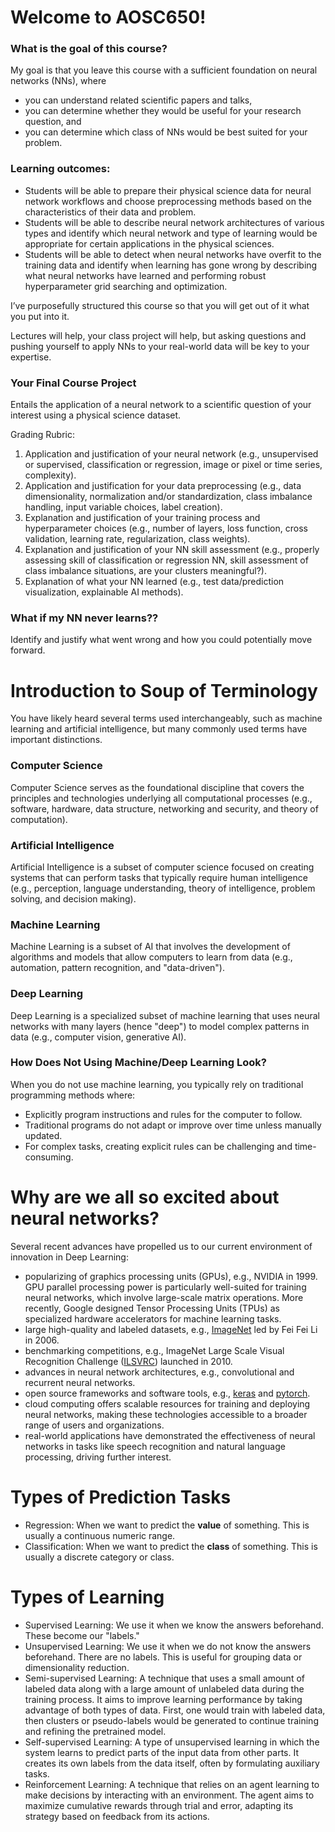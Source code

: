# Welcome to AOSC650!

### What is the goal of this course?

My goal is that you leave this course with a sufficient foundation on neural networks (NNs), where

- you can understand related scientific papers and talks, 
- you can determine whether they would be useful for your research question, and 
- you can determine which class of NNs would be best suited for your problem.

### Learning outcomes:

- Students will be able to prepare their physical science data for neural network workflows and choose preprocessing methods based on the characteristics of their data and problem.
- Students will be able to describe neural network architectures of various types and identify which neural network and type of learning would be appropriate for certain applications in the physical sciences.
- Students will be able to detect when neural networks have overfit to the training data and identify when learning has gone wrong by describing what neural networks have learned and performing robust hyperparameter grid searching and optimization.

I’ve purposefully structured this course so that you will get out of it what you put into it. 

Lectures will help, your class project will help, but asking questions and pushing yourself to apply NNs to your real-world data will be key to your expertise.

### Your Final Course Project

Entails the application of a neural network to a scientific question of your interest using a physical science dataset.

Grading Rubric: 

1. Application and justification of your neural network (e.g., unsupervised or supervised, classification or regression, image or pixel or time series, complexity).
2. Application and justification for your data preprocessing (e.g., data dimensionality, normalization and/or standardization, class imbalance handling, input variable choices, label creation).
3. Explanation and justification of your training process and hyperparameter choices (e.g., number of layers, loss function, cross validation, learning rate, regularization, class weights).
4. Explanation and justification of your NN skill assessment (e.g., properly assessing skill of classification or regression NN, skill assessment of class imbalance situations, are your clusters meaningful?).
5. Explanation of what your NN learned (e.g., test data/prediction visualization, explainable AI methods).

### What if my NN never learns??

Identify and justify what went wrong and how you could potentially move forward.

# Introduction to Soup of Terminology

You have likely heard several terms used interchangeably, such as machine learning and artificial intelligence, but many commonly used terms have important distinctions.

### Computer Science

Computer Science serves as the foundational discipline that covers the principles and technologies underlying all computational processes (e.g., software, hardware, data structure, networking and security, and theory of computation).

### Artificial Intelligence

Artificial Intelligence is a subset of computer science focused on creating systems that can perform tasks that typically require human intelligence (e.g., perception, language understanding, theory of intelligence, problem solving, and decision making).

### Machine Learning

Machine Learning is a subset of AI that involves the development of algorithms and models that allow computers to learn from data (e.g., automation, pattern recognition, and "data-driven").

### Deep Learning

Deep Learning is a specialized subset of machine learning that uses neural networks with many layers (hence "deep") to model complex patterns in data (e.g., computer vision, generative AI).

### How Does Not Using Machine/Deep Learning Look?

When you do not use machine learning, you typically rely on traditional programming methods where:

- Explicitly program instructions and rules for the computer to follow.
- Traditional programs do not adapt or improve over time unless manually updated.
- For complex tasks, creating explicit rules can be challenging and time-consuming.
  
# Why are we all so excited about neural networks?

Several recent advances have propelled us to our current environment of innovation in Deep Learning:

- popularizing of graphics processing units (GPUs), e.g., NVIDIA in 1999. GPU parallel processing power is particularly well-suited for training neural networks, which involve large-scale matrix operations. More recently, Google designed Tensor Processing Units (TPUs) as specialized hardware accelerators for machine learning tasks.
- large high-quality and labeled datasets, e.g., [ImageNet](https://ieeexplore.ieee.org/document/5206848) led by Fei Fei Li in 2006.
- benchmarking competitions, e.g., ImageNet Large Scale Visual Recognition Challenge ([ILSVRC](https://arxiv.org/abs/1409.0575)) launched in 2010.
- advances in neural network architectures, e.g., convolutional and recurrent neural networks.
- open source frameworks and software tools, e.g., [keras](https://keras.io/) and [pytorch](https://pytorch.org/).
- cloud computing offers scalable resources for training and deploying neural networks, making these technologies accessible to a broader range of users and organizations.
- real-world applications have demonstrated the effectiveness of neural networks in tasks like speech recognition and natural language processing, driving further interest.

# Types of Prediction Tasks
- Regression: When we want to predict the **value** of something. This is usually a continuous numeric range.
- Classification: When we want to predict the **class** of something. This is usually a discrete category or class.

# Types of Learning
- Supervised Learning: We use it when we know the answers beforehand. These become our "labels."
- Unsupervised Learning: We use it when we do not know the answers beforehand. There are no labels. This is useful for grouping data or dimensionality reduction.
- Semi-supervised Learning: A technique that uses a small amount of labeled data along with a large amount of unlabeled data during the training process. It aims to improve learning performance by taking advantage of both types of data. First, one would train with labeled data, then clusters or pseudo-labels would be generated to continue training and refining the pretrained model.
- Self-supervised Learning: A type of unsupervised learning in which the system learns to predict parts of the input data from other parts. It creates its own labels from the data itself, often by formulating auxiliary tasks.
- Reinforcement Learning: A technique that relies on an agent learning to make decisions by interacting with an environment. The agent aims to maximize cumulative rewards through trial and error, adapting its strategy based on feedback from its actions. 
